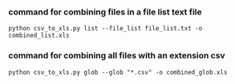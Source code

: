 ### command for combining files in a file list text file
`python csv_to_xls.py list --file_list file_list.txt -o combined_list.xls`

### command for combining all files with an extension csv
`python csv_to_xls.py glob --glob "*.csv" -o combined_glob.xls`
